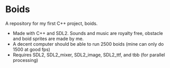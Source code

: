 # Boids
A repository for my first C++ project, boids.
- Made with C++ and SDL2. Sounds and music are royalty free,
  obstacle and boid sprites are made by me.
- A decent computer should be able to run 2500 boids (mine can only do 1500 at good fps)
- Requires SDL2, SDL2_mixer, SDL2_image, SDL2_ttf, and tbb
  (for parallel processing)
  
